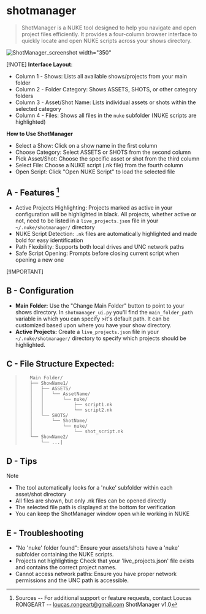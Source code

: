 # shotmanager
>ShotManager is a NUKE tool designed to help you navigate and open project files efficiently. It provides a four-column browser interface to quickly locate and open NUKE scripts across your shows directory.

![ShotManager_screenshot width="350"](https://github.com/user-attachments/assets/ae7ab203-5d8f-41ef-bd35-7beaebfd17bc)


[!NOTE]
**Interface Layout**:
- Column 1 - Shows: Lists all available shows/projects from your main folder
- Column 2 - Folder Category: Shows ASSETS, SHOTS, or other category folders 
- Column 3 - Asset/Shot Name: Lists individual assets or shots within the selected category 
- Column 4 - Files: Shows all files in the `nuke` subfolder (NUKE scripts are highlighted)

**How to Use ShotManager**
- Select a Show: Click on a show name in the first column 
- Choose Category: Select ASSETS or SHOTS from the second column 
- Pick Asset/Shot: Choose the specific asset or shot from the third column 
- Select File: Choose a NUKE script (.nk file) from the fourth column 
- Open Script: Click "Open NUKE Script" to load the selected file 

## A - Features [^1]
- Active Projects Highlighting: Projects marked as active in your configuration will be highlighted in black. All projects, whether active or not, need to be listed in a `live_projects.json` file in your `~/.nuke/shotmanager/` directory 
- NUKE Script Detection: `.nk` files are automatically highlighted and made bold for easy identification 
- Path Flexibility: Supports both local drives and UNC network paths 
- Safe Script Opening: Prompts before closing current script when opening a new one 

[!IMPORTANT]
## B - Configuration
- **Main Folder:** Use the "Change Main Folder" button to point to your shows directory. In `shotmanager_ui.py` you'll find the `main_folder_path` variable in which you can specify >it's default path. It can be customized based upon where you have your show directory. 
- **Active Projects:** Create a `live_projects.json` file in your `~/.nuke/shotmanager/` directory to specify which projects should be highlighted. 

## C - File Structure Expected:
>        Main Folder/
>        ├── ShowName1/
>        │   ├── ASSETS/
>        │   │   └── AssetName/
>        │   │       └── nuke/
>        │   │           ├── script1.nk
>        │   │           └── script2.nk
>        │   └── SHOTS/
>        │       └── ShotName/
>        │           └── nuke/
>        │               └── shot_script.nk
>        └── ShowName2/
>            └── ...|

         
## D - Tips
>[!NOTE]
- The tool automatically looks for a 'nuke' subfolder within each asset/shot directory 
- All files are shown, but only .nk files can be opened directly 
- The selected file path is displayed at the bottom for verification 
- You can keep the ShotManager window open while working in NUKE 

## E - Troubleshooting 
- "No 'nuke' folder found": Ensure your assets/shots have a 'nuke' subfolder containing the NUKE scripts. 
- Projects not highlighting: Check that your 'live_projects.json' file exists and contains the correct project names. 
- Cannot access network paths: Ensure you have proper network permissions and the UNC path is accessible. 

[^1]: Sources
-- For additional support or feature requests, contact Loucas RONGEART -- loucas.rongeart@gmail.com 
ShotManager v1.0 
